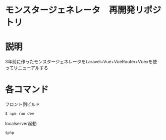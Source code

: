 # モンスタージェネレータ　再開発リポジトリ
# 説明
3年前に作ったモンスタージェネレータをLaravel+Vue+VueRouter+Vuexを使ってリニューアルする

# 各コマンド
フロント側ビルド

```console:console
$ npm run dev
```
localserver起動

```
$php
```
